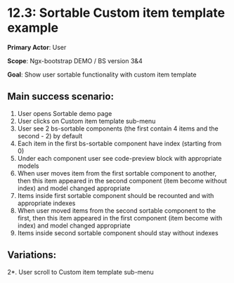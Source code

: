 12.3: Sortable Custom item template example
===========================================
**Primary Actor**: User

**Scope**: Ngx-bootstrap DEMO / BS version 3&4

**Goal**: Show user sortable functionality with custom item template

Main success scenario:
----------------------
1. User opens Sortable demo page
2. User clicks on Custom item template sub-menu
3. User see 2 bs-sortable components (the first contain 4 items and the second - 2) by default
4. Each item in the first bs-sortable component have index (starting from 0)
5. Under each component user see code-preview block with appropriate models
6. When user moves item from the first sortable component to another, then this item appeared in the second component (item become without index) and model changed appropriate
7. Items inside first sortable component should be recounted and with appropriate indexes
8. When user moved items from the second sortable component to the first, then this item appeared in the first component (item become with index) and model changed appropriate
9. Items inside second sortable component should stay without indexes

Variations:
-----------
2*. User scroll to Custom item template sub-menu
